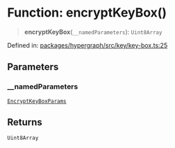 # Function: encryptKeyBox()

> **encryptKeyBox**(`__namedParameters`): `Uint8Array`

Defined in: [packages/hypergraph/src/key/key-box.ts:25](https://github.com/hashirpm/hypergraph/blob/ab4ea1cdb9430798142e0d735aac9d31c2cf0ae0/packages/hypergraph/src/key/key-box.ts#L25)

## Parameters

### \_\_namedParameters

[`EncryptKeyBoxParams`](../type-aliases/EncryptKeyBoxParams.md)

## Returns

`Uint8Array`
